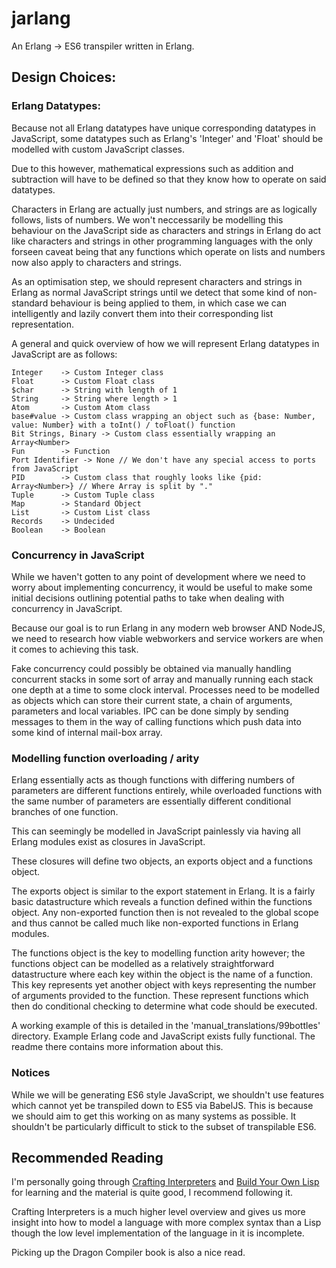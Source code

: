 # jarlang
An Erlang -> ES6 transpiler written in Erlang.

## Design Choices:

### Erlang Datatypes:
Because not all Erlang datatypes have unique corresponding datatypes in JavaScript, some datatypes such as Erlang's 'Integer' and 'Float' should be modelled with custom JavaScript classes. 

Due to this however, mathematical expressions such as addition and subtraction will have to be defined so that they know how to operate on said datatypes.

Characters in Erlang are actually just numbers, and strings are as logically follows, lists of numbers. We won't neccessarily be modelling this behaviour on the JavaScript side as characters and strings in Erlang do act like characters and strings in other programming languages with the only forseen caveat being that any functions which operate on lists and numbers now also apply to characters and strings.

As an optimisation step, we should represent characters and strings in Erlang as normal JavaScript strings until we detect that some kind of non-standard behaviour is being applied to them, in which case we can intelligently and lazily convert them into their corresponding list<int> representation.

A general and quick overview of how we will represent Erlang datatypes in JavaScript are as follows:

```
Integer    -> Custom Integer class
Float      -> Custom Float class
$char      -> String with length of 1
String     -> String where length > 1
Atom       -> Custom Atom class 
base#value -> Custom class wrapping an object such as {base: Number, value: Number} with a toInt() / toFloat() function
Bit Strings, Binary -> Custom class essentially wrapping an Array<Number>
Fun        -> Function
Port Identifier -> None // We don't have any special access to ports from JavaScript
PID        -> Custom class that roughly looks like {pid: Array<Number>} // Where Array is split by "."
Tuple      -> Custom Tuple class
Map        -> Standard Object
List       -> Custom List class
Records    -> Undecided
Boolean    -> Boolean
```

### Concurrency in JavaScript
While we haven't gotten to any point of development where we need to worry about implementing concurrency, it would be useful to make some initial decisions outlining potential paths to take when dealing with concurrency in JavaScript.

Because our goal is to run Erlang in any modern web browser AND NodeJS, we need to research how viable webworkers and service workers are when it comes to achieving this task.

Fake concurrency could possibly be obtained via manually handling concurrent stacks in some sort of array and manually running each stack one depth at a time to some clock interval. Processes need to be modelled as objects which can store their current state, a chain of arguments, parameters and local variables. IPC can be done simply by sending messages to them in the way of calling functions which push data into some kind of internal mail-box array. 

### Modelling function overloading / arity
Erlang essentially acts as though functions with differing numbers of parameters are different functions entirely, while overloaded functions with the same number of parameters are essentially different conditional branches of one function.

This can seemingly be modelled in JavaScript painlessly via having all Erlang modules exist as closures in JavaScript.

These closures will define two objects, an exports object and a functions object.

The exports object is similar to the export statement in Erlang. It is a fairly basic datastructure which reveals a function defined within the functions object. Any non-exported function then is not revealed to the global scope and thus cannot be called much like non-exported functions in Erlang modules.

The functions object is the key to modelling function arity however; the functions object can be modelled as a relatively straightforward datastructure where each key within the object is the name of a function. This key represents yet another object with keys representing the number of arguments provided to the function. These represent functions which then do conditional checking to determine what code should be executed.

A working example of this is detailed in the 'manual_translations/99bottles' directory. Example Erlang code and JavaScript exists fully functional. The readme there contains more information about this.

### Notices
While we will be generating ES6 style JavaScript, we shouldn't use features which cannot yet be transpiled down to ES5 via BabelJS. This is because we should aim to get this working on as many systems as possible. It shouldn't be particularly difficult to stick to the subset of transpilable ES6.
 
## Recommended Reading
I'm personally going through [Crafting Interpreters](http://www.craftinginterpreters.com/) and [Build Your Own Lisp](http://www.buildyourownlisp.com/) for learning and the material is quite good, I recommend following it.

Crafting Interpreters is a much higher level overview and gives us more insight into how to model a language with more complex syntax than a Lisp though the low level implementation of the language in it is incomplete.

Picking up the Dragon Compiler book is also a nice read.
